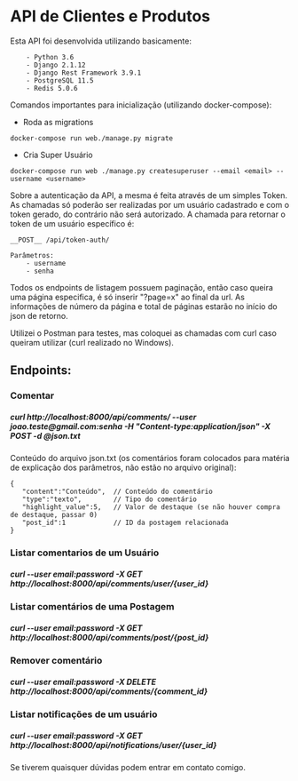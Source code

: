 <h1>API de Clientes e Produtos</h1>

Esta API foi desenvolvida utilizando basicamente:
```
    - Python 3.6
    - Django 2.1.12
    - Django Rest Framework 3.9.1
    - PostgreSQL 11.5
    - Redis 5.0.6
```


Comandos importantes para inicialização (utilizando docker-compose):

- Roda as migrations 
```
docker-compose run web./manage.py migrate 
```

- Cria Super Usuário
```
docker-compose run web ./manage.py createsuperuser --email <email> --username <username>
```

Sobre a autenticação da API, a mesma é feita através de um simples Token. As chamadas só poderão ser realizadas por um usuário cadastrado e com o token gerado, do contrário não será autorizado. A chamada para retornar o token de um usuário específico é:
```
__POST__ /api/token-auth/

Parâmetros: 
    - username
    - senha
```

Todos os endpoints de listagem possuem paginação, então caso queira uma página especifica, é só inserir "?page=x" ao final da url. As informações de número da página e total de páginas estarão no início do json de retorno. 

Utilizei o Postman para testes, mas coloquei as chamadas com curl caso queiram utilizar (curl realizado no Windows).

<h2>Endpoints:</h2>

<h3>Comentar</h3>
<h5>
curl http://localhost:8000/api/comments/ --user joao.teste@gmail.com:senha -H "Content-type:application/json" -X POST -d @json.txt
</h5>

Conteúdo do arquivo json.txt (os comentários foram colocados para matéria de explicação dos parâmetros, não estão no arquivo original):
```
{
   "content":"Conteúdo",  // Conteúdo do comentário
   "type":"texto",        // Tipo do comentário
   "highlight_value":5,   // Valor de destaque (se não houver compra de destaque, passar 0)
   "post_id":1            // ID da postagem relacionada
}
```

<h3>Listar comentarios de um Usuário</h3>
<h5>
curl --user email:password -X GET http://localhost:8000/api/comments/user/{user_id}
</h5>

<h3>Listar comentários de uma Postagem</h3>
<h5>
curl --user email:password -X GET http://localhost:8000/api/comments/post/{post_id}
</h5>

<h3>Remover comentário</h3>
<h5>
curl --user email:password -X DELETE http://localhost:8000/api/comments/{comment_id}
</h5>

<h3>Listar notificações de um usuário</h3>
<h5>
curl --user email:password -X GET http://localhost:8000/api/notifications/user/{user_id}
</h5>

Se tiverem quaisquer dúvidas podem entrar em contato comigo.
